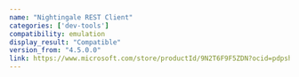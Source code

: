 ```yaml
---
name: "Nightingale REST Client"
categories: ['dev-tools']
compatibility: emulation
display_result: "Compatible"
version_from: "4.5.0.0"
link: https://www.microsoft.com/store/productId/9N2T6F9F5ZDN?ocid=pdpshare
---
```

